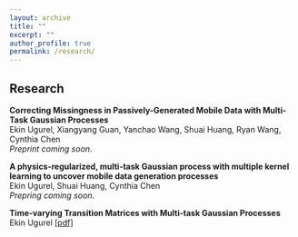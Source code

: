 ```yaml
---
layout: archive
title: ""
excerpt: ""
author_profile: true
permalink: /research/
---
```


## Research

**Correcting Missingness in Passively-Generated Mobile Data with Multi-Task Gaussian Processes**   
Ekin Ugurel, Xiangyang Guan, Yanchao Wang, Shuai Huang, Ryan Wang, Cynthia Chen  
*Preprint coming soon*.

**A physics-regularized, multi-task Gaussian process with multiple kernel learning to uncover mobile data generation processes**           
Ekin Ugurel, Shuai Huang, Cynthia Chen   
*Prepring coming soon*.

**Time-varying Transition Matrices with Multi-task Gaussian Processes**        
Ekin Ugurel [[pdf]](https://arxiv.org/abs/2306.11772)
